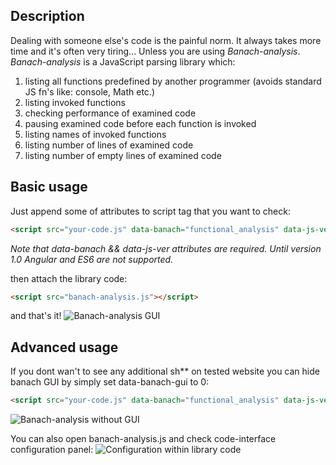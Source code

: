 ## Description
Dealing with someone else's code is the painful norm. It always takes more time and it's often very tiring...
Unless you are using *Banach-analysis*.
*Banach-analysis* is a JavaScript parsing library which:

1. listing all functions predefined by another programmer (avoids standard JS fn's like: console, Math etc.)
2. listing invoked functions
3. checking performance of examined code
4. pausing examined code before each function is invoked
5. listing names of invoked functions
6. listing number of lines of examined code
7. listing number of empty lines of examined code

## Basic usage
Just append some of attributes to script tag that you want to check:
```html
<script src="your-code.js" data-banach="functional_analysis" data-js-ver="es5" data-banach-angular="0" data-banach-gui="1">*
```
*Note that data-banach && data-js-ver attributes are required. Until version 1.0 Angular and ES6 are not supported.*

then attach the library code:
```html
<script src="banach-analysis.js"></script>
```
and that's it!
<img src="https://www.cubbyusercontent.com/pl/GUI%20alert.png/_4ad93362bf184711b80e9cd671d4dbb4" alt="Banach-analysis GUI"/>
## Advanced usage
If you dont wan't to see any additional sh** on tested website you can hide banach GUI by simply set data-banach-gui to 0:
```html
<script src="your-code.js" data-banach="functional_analysis" data-js-ver="es5" data-banach-angular="0" data-banach-gui="0">
````
<img src="https://www.cubbyusercontent.com/pl/console.png/_b4210dfda4d649369fe776e98c802594" alt="Banach-analysis without GUI"/>

You can also open banach-analysis.js and check code-interface configuration panel:
<img src="https://www.cubbyusercontent.com/pl/configurationCode.png/_8b5971ff3a8a4ffd9ac5f706ee2f5e36" alt="Configuration within library code"/>
